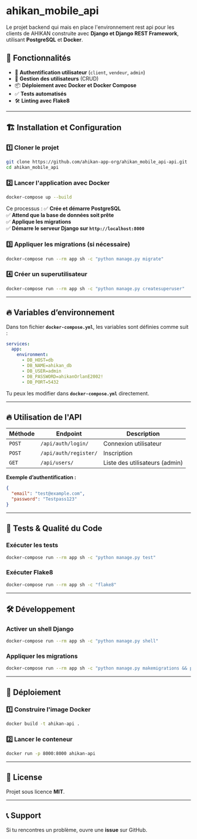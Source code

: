 # ahikan_mobile_api

Le projet backend qui mais en place l'environnement rest api pour les clients de AHIKAN
construite avec **Django et Django REST Framework**, utilisant **PostgreSQL** et **Docker**.

## 🚀 Fonctionnalités

- 🔐 **Authentification utilisateur** (`client`, `vendeur`, `admin`)
- 📄 **Gestion des utilisateurs** (CRUD)
- 📦 **Déploiement avec Docker et Docker Compose**
- ✅ **Tests automatisés**
- 🛠 **Linting avec Flake8**

---

## 🏗️ Installation et Configuration

### **1️⃣ Cloner le projet**

```sh
git clone https://github.com/ahikan-app-org/ahikan_mobile_api-api.git
cd ahikan_mobile_api
```

### **2️⃣ Lancer l'application avec Docker**

```sh
docker-compose up --build
```

Ce processus :
✅ **Crée et démarre PostgreSQL**  
✅ **Attend que la base de données soit prête**  
✅ **Applique les migrations**  
✅ **Démarre le serveur Django sur `http://localhost:8000`**

### **3️⃣ Appliquer les migrations (si nécessaire)**

```sh
docker-compose run --rm app sh -c "python manage.py migrate"
```

### **4️⃣ Créer un superutilisateur**

```sh
docker-compose run --rm app sh -c "python manage.py createsuperuser"
```

---

## 🔥 Variables d’environnement

Dans ton fichier **`docker-compose.yml`**, les variables sont définies comme suit :

```yaml
services:
  app:
    environment:
      - DB_HOST=db
      - DB_NAME=ahikan_db
      - DB_USER=admin
      - DB_PASSWORD=ahikanOrlanE2002!
      - DB_PORT=5432
```

Tu peux les modifier dans **`docker-compose.yml`** directement.

---

## 🔥 Utilisation de l'API

| Méthode | Endpoint              | Description                    |
| ------- | --------------------- | ------------------------------ |
| `POST`  | `/api/auth/login/`    | Connexion utilisateur          |
| `POST`  | `/api/auth/register/` | Inscription                    |
| `GET`   | `/api/users/`         | Liste des utilisateurs (admin) |

**Exemple d’authentification :**

```json
{
  "email": "test@example.com",
  "password": "Testpass123"
}
```

---

## 🧪 Tests & Qualité du Code

### **Exécuter les tests**

```sh
docker-compose run --rm app sh -c "python manage.py test"
```

### **Exécuter Flake8**

```sh
docker-compose run --rm app sh -c "flake8"
```

---

## 🛠 Développement

### **Activer un shell Django**

```sh
docker-compose run --rm app sh -c "python manage.py shell"
```

### **Appliquer les migrations**

```sh
docker-compose run --rm app sh -c "python manage.py makemigrations && python manage.py migrate"
```

---

## 🏁 Déploiement

### **1️⃣ Construire l'image Docker**

```sh
docker build -t ahikan-api .
```

### **2️⃣ Lancer le conteneur**

```sh
docker run -p 8000:8000 ahikan-api
```

---

## 📜 License

Projet sous licence **MIT**.

---

## 📞 Support

Si tu rencontres un problème, ouvre une **issue** sur GitHub.

```

```
